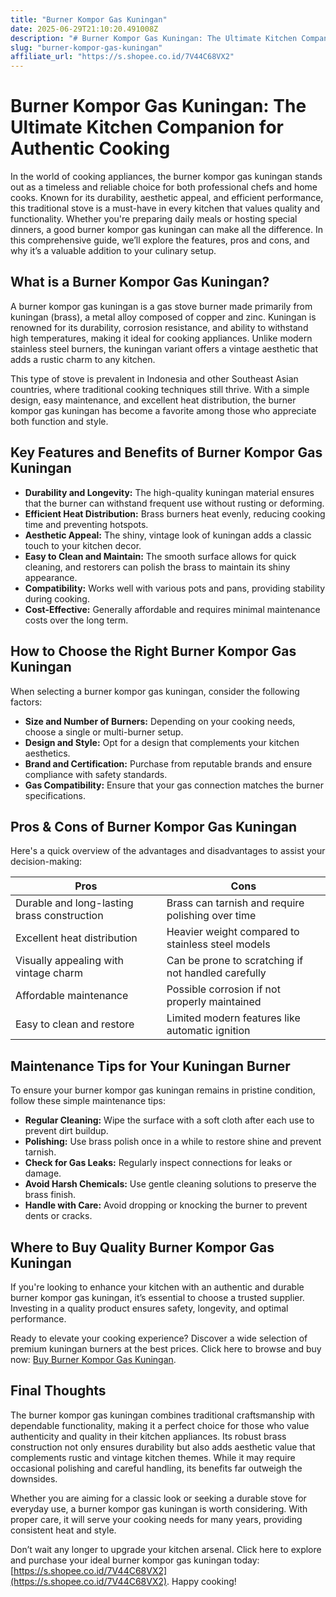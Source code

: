 ```yaml
---
title: "Burner Kompor Gas Kuningan"
date: 2025-06-29T21:10:20.491008Z
description: "# Burner Kompor Gas Kuningan: The Ultimate Kitchen Companion for Authentic Cooking..."
slug: "burner-kompor-gas-kuningan"
affiliate_url: "https://s.shopee.co.id/7V44C68VX2"
---
```

# Burner Kompor Gas Kuningan: The Ultimate Kitchen Companion for Authentic Cooking

In the world of cooking appliances, the burner kompor gas kuningan stands out as a timeless and reliable choice for both professional chefs and home cooks. Known for its durability, aesthetic appeal, and efficient performance, this traditional stove is a must-have in every kitchen that values quality and functionality. Whether you're preparing daily meals or hosting special dinners, a good burner kompor gas kuningan can make all the difference. In this comprehensive guide, we’ll explore the features, pros and cons, and why it’s a valuable addition to your culinary setup.

## What is a Burner Kompor Gas Kuningan?

A burner kompor gas kuningan is a gas stove burner made primarily from kuningan (brass), a metal alloy composed of copper and zinc. Kuningan is renowned for its durability, corrosion resistance, and ability to withstand high temperatures, making it ideal for cooking appliances. Unlike modern stainless steel burners, the kuningan variant offers a vintage aesthetic that adds a rustic charm to any kitchen.

This type of stove is prevalent in Indonesia and other Southeast Asian countries, where traditional cooking techniques still thrive. With a simple design, easy maintenance, and excellent heat distribution, the burner kompor gas kuningan has become a favorite among those who appreciate both function and style.

## Key Features and Benefits of Burner Kompor Gas Kuningan

- **Durability and Longevity:** The high-quality kuningan material ensures that the burner can withstand frequent use without rusting or deforming.
- **Efficient Heat Distribution:** Brass burners heat evenly, reducing cooking time and preventing hotspots.
- **Aesthetic Appeal:** The shiny, vintage look of kuningan adds a classic touch to your kitchen decor.
- **Easy to Clean and Maintain:** The smooth surface allows for quick cleaning, and restorers can polish the brass to maintain its shiny appearance.
- **Compatibility:** Works well with various pots and pans, providing stability during cooking.
- **Cost-Effective:** Generally affordable and requires minimal maintenance costs over the long term.

## How to Choose the Right Burner Kompor Gas Kuningan

When selecting a burner kompor gas kuningan, consider the following factors:

- **Size and Number of Burners:** Depending on your cooking needs, choose a single or multi-burner setup.
- **Design and Style:** Opt for a design that complements your kitchen aesthetics.
- **Brand and Certification:** Purchase from reputable brands and ensure compliance with safety standards.
- **Gas Compatibility:** Ensure that your gas connection matches the burner specifications.

## Pros & Cons of Burner Kompor Gas Kuningan

Here's a quick overview of the advantages and disadvantages to assist your decision-making:

| Pros                                           | Cons                                   |
|------------------------------------------------|----------------------------------------|
| Durable and long-lasting brass construction  | Brass can tarnish and require polishing over time |
| Excellent heat distribution                    | Heavier weight compared to stainless steel models |
| Visually appealing with vintage charm         | Can be prone to scratching if not handled carefully |
| Affordable maintenance                         | Possible corrosion if not properly maintained |
| Easy to clean and restore                      | Limited modern features like automatic ignition |

## Maintenance Tips for Your Kuningan Burner

To ensure your burner kompor gas kuningan remains in pristine condition, follow these simple maintenance tips:

- **Regular Cleaning:** Wipe the surface with a soft cloth after each use to prevent dirt buildup.
- **Polishing:** Use brass polish once in a while to restore shine and prevent tarnish.
- **Check for Gas Leaks:** Regularly inspect connections for leaks or damage.
- **Avoid Harsh Chemicals:** Use gentle cleaning solutions to preserve the brass finish.
- **Handle with Care:** Avoid dropping or knocking the burner to prevent dents or cracks.

## Where to Buy Quality Burner Kompor Gas Kuningan

If you're looking to enhance your kitchen with an authentic and durable burner kompor gas kuningan, it’s essential to choose a trusted supplier. Investing in a quality product ensures safety, longevity, and optimal performance.

Ready to elevate your cooking experience? Discover a wide selection of premium kuningan burners at the best prices. Click here to browse and buy now: [Buy Burner Kompor Gas Kuningan](https://s.shopee.co.id/7V44C68VX2).

## Final Thoughts

The burner kompor gas kuningan combines traditional craftsmanship with dependable functionality, making it a perfect choice for those who value authenticity and quality in their kitchen appliances. Its robust brass construction not only ensures durability but also adds aesthetic value that complements rustic and vintage kitchen themes. While it may require occasional polishing and careful handling, its benefits far outweigh the downsides.

Whether you are aiming for a classic look or seeking a durable stove for everyday use, a burner kompor gas kuningan is worth considering. With proper care, it will serve your cooking needs for many years, providing consistent heat and style.

Don’t wait any longer to upgrade your kitchen arsenal. Click here to explore and purchase your ideal burner kompor gas kuningan today: [https://s.shopee.co.id/7V44C68VX2](https://s.shopee.co.id/7V44C68VX2). Happy cooking!